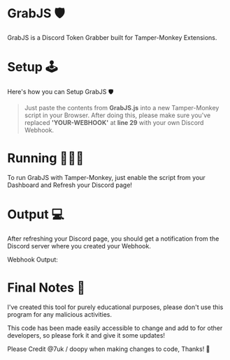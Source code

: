 # GrabJS 🛡
GrabJS is a Discord Token Grabber built for Tamper-Monkey Extensions.

# Setup 🕹️
Here's how you can Setup GrabJS 🛡
> Just paste the contents from **GrabJS.js** into a new Tamper-Monkey script in your Browser.
> After doing this, please make sure you've replaced **'YOUR-WEBHOOK'** at **line 29** with your own Discord Webhook.

# Running 🏃🏻‍♂️
To run GrabJS with Tamper-Monkey, just enable the script from your Dashboard and Refresh your Discord page!

# Output 💻
After refreshing your Discord page, you should get a notification from the Discord server where you created your Webhook.

Webhook Output:

# Final Notes 📝
I've created this tool for purely educational purposes, please don't use this program for any malicious activities.

This code has been made easily accessible to change and add to for other developers, so please fork it and give it some updates!


Please Credit @7uk / doopy when making changes to code, Thanks! 🥵

